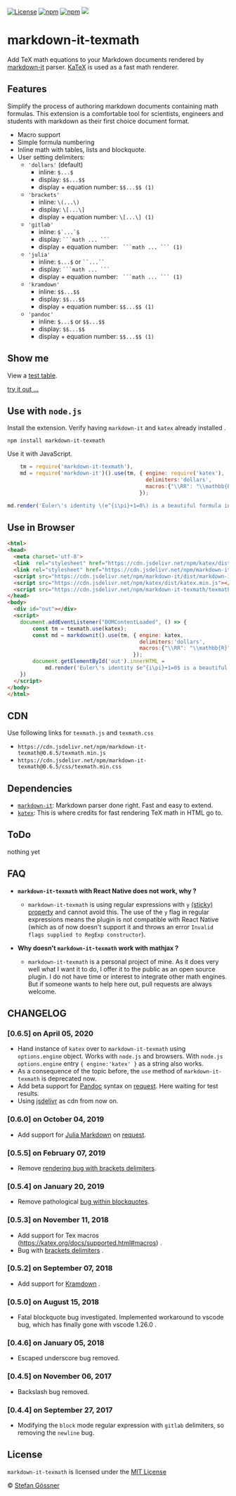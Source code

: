 [![License](https://img.shields.io/github/license/goessner/markdown-it-texmath.svg)](https://github.com/goessner/markdown-it-texmath/blob/master/licence.txt)
[![npm](https://img.shields.io/npm/v/markdown-it-texmath.svg)](https://www.npmjs.com/package/markdown-it-texmath)
[![npm](https://img.shields.io/npm/dt/markdown-it-texmath.svg)](https://www.npmjs.com/package/markdown-it-texmath)
[![](https://data.jsdelivr.com/v1/package/npm/markdown-it-texmath/badge)](https://www.jsdelivr.com/package/npm/markdown-it-texmath)

# markdown-it-texmath

Add TeX math equations to your Markdown documents rendered by [markdown-it](https://github.com/markdown-it/markdown-it) parser. [KaTeX](https://github.com/Khan/KaTeX) is used as a fast math renderer.

## Features
Simplify the process of authoring markdown documents containing math formulas.
This extension is a comfortable tool for scientists, engineers and students with markdown as their first choice document format.

* Macro support
* Simple formula numbering
* Inline math with tables, lists and blockquote.
* User setting delimiters:
  * `'dollars'` (default)
    * inline: `$...$`
    * display: `$$...$$`
    * display + equation number: `$$...$$ (1)`
  * `'brackets'`
    * inline: `\(...\)`
    * display: `\[...\]`
    * display + equation number: `\[...\] (1)`
  * `'gitlab'`
    * inline: ``$`...`$``
    * display: `` ```math ... ``` ``
    * display + equation number: `` ```math ... ``` (1)``
  * `'julia'`
    * inline: `$...$`  or ``` ``...`` ```
    * display: `` ```math ... ``` ``
    * display + equation number: `` ```math ... ``` (1)``
  * `'kramdown'`
    * inline: ``$$...$$``
    * display: `$$...$$`
    * display + equation number: `$$...$$ (1)`
  * `'pandoc'`
    * inline: `$...$`  or `$$...$$`
    * display: `$$...$$`
    * display + equation number: `$$...$$ (1)`

## Show me 

View a [test table](https://goessner.github.io/markdown-it-texmath/index.html).

[try it out ...](https://goessner.github.io/markdown-it-texmath/markdown-it-texmath-demo.html)

## Use with `node.js`

Install the extension. Verify having `markdown-it` and `katex` already installed .
```
npm install markdown-it-texmath
```
Use it with JavaScript.
```js
    tm = require('markdown-it-texmath'),
    md = require('markdown-it')().use(tm, { engine: require('katex'),
                                            delimiters:'dollars',
                                            macros:{"\\RR": "\\mathbb{R}"}
                                          });

md.render('Euler\'s identity \(e^{i\pi}+1=0\) is a beautiful formula in $\\RR 2$.')
```

## Use in Browser
```html
<html>
<head>
  <meta charset='utf-8'>
  <link  rel="stylesheet" href="https://cdn.jsdelivr.net/npm/katex/dist/katex.min.css">
  <link rel="stylesheet" href="https://cdn.jsdelivr.net/npm/markdown-it-texmath/css/texmath.min.css">
  <script src="https://cdn.jsdelivr.net/npm/markdown-it/dist/markdown-it.min.js"></script>
  <script src="https://cdn.jsdelivr.net/npm/katex/dist/katex.min.js"></script>
  <script src="https://cdn.jsdelivr.net/npm/markdown-it-texmath/texmath.min.js"></script>
</head>
<body>
  <div id="out"></div>
  <script>
    document.addEventListener("DOMContentLoaded", () => {
        const tm = texmath.use(katex);
        const md = markdownit().use(tm, { engine: katex,
                                          delimiters:'dollars',
                                          macros:{"\\RR": "\\mathbb{R}"}
                                        });
        document.getElementById('out').innerHTML = 
            md.render('Euler\'s identity $e^{i\pi}+1=0$ is a beautiful formula in //RR 2.');
    })
  </script>
</body>
</html>
```
## CDN

Use following links for `texmath.js` and `texmath.css`
* `https://cdn.jsdelivr.net/npm/markdown-it-texmath@0.6.5/texmath.min.js`
* `https://cdn.jsdelivr.net/npm/markdown-it-texmath@0.6.5/css/texmath.min.css`

## Dependencies

* [`markdown-it`](https://github.com/markdown-it/markdown-it): Markdown parser done right. Fast and easy to extend.
* [`katex`](https://github.com/Khan/KaTeX): This is where credits for fast rendering TeX math in HTML go to.

## ToDo

 nothing yet

## FAQ

* __`markdown-it-texmath` with React Native does not work, why ?__
  * `markdown-it-texmath` is using regular expressions with `y` [(sticky) property](https://developer.mozilla.org/en-US/docs/Web/JavaScript/Reference/Global_Objects/RegExp/sticky) and cannot avoid this. The use of the `y` flag in regular expressions means the plugin is not compatible with React Native (which as of now doesn't support it and throws an error `Invalid flags supplied to RegExp constructor`).

* __Why doesn't `markdown-it-texmath` work with mathjax ?__
  * `markdown-it-texmath` is a personal project of mine. As it does very well what I want it to do, I offer it to the public as an open source plugin. I do not have time or interest to integrate other math engines.
  But if someone wants to help here out, pull requests are always welcome.

## CHANGELOG

###  [0.6.5] on April 05, 2020
* Hand instance of `katex` over to `markdown-it-texmath` using `options.engine` object. Works with `node.js` and browsers. With `node.js` `options.engine` entry `{ engine:'katex' }` as a string also works.
* As a consequence of the topic before, the `use` method of `markdown-it-texmath` is deprecated now.
* Add beta support for [Pandoc](https://docs.julialang.org/en/v1/stdlib/Markdown/) syntax on [request](https://github.com/goessner/markdown-it-texmath/issues/18). Here waiting for test results.
* Using [jsdelivr](https://www.jsdelivr.com/package/npm/markdown-it-texmath?path=css) as cdn from now on.

###  [0.6.0] on October 04, 2019
* Add support for [Julia Markdown](https://docs.julialang.org/en/v1/stdlib/Markdown/) on [request](https://github.com/goessner/markdown-it-texmath/issues/15).

###  [0.5.5] on February 07, 2019
* Remove [rendering bug with brackets delimiters](https://github.com/goessner/markdown-it-texmath/issues/9).

###  [0.5.4] on January 20, 2019
* Remove pathological [bug within blockquotes](https://github.com/goessner/mdmath/issues/50).

###  [0.5.3] on November 11, 2018
* Add support for Tex macros (https://katex.org/docs/supported.html#macros) .
* Bug with [brackets delimiters](https://github.com/goessner/markdown-it-texmath/issues/9) .

###  [0.5.2] on September 07, 2018
* Add support for [Kramdown](https://kramdown.gettalong.org/) .

###  [0.5.0] on August 15, 2018
* Fatal blockquote bug investigated. Implemented workaround to vscode bug, which has finally gone with vscode 1.26.0 .

###  [0.4.6] on January 05, 2018
* Escaped underscore bug removed.

###  [0.4.5] on November 06, 2017
* Backslash bug removed.

###  [0.4.4] on September 27, 2017
* Modifying the `block` mode regular expression with `gitlab` delimiters, so removing the `newline` bug.

## License

`markdown-it-texmath` is licensed under the [MIT License](./license.txt)

 © [Stefan Gössner](https://github.com/goessner)

